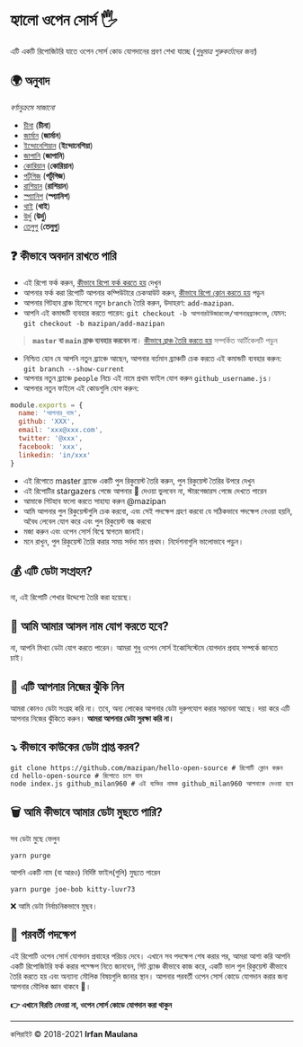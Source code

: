 # হ্যালো ওপেন সোর্স 🖐️

এটি একটি রিপোজিটরি যাতে ওপেন সোর্স কোড যোগদানের প্রবণ শেখা যাচ্ছে (_শুধুমাত্র শুরুকর্তাদের জন্য_)

## 🌍 অনুবাদ

_বর্ণানুক্রমে সাজানো_

- [চীনা](./README-CHI.md) (**চীনা**)
- [জার্মান](./README-DE.md) (**জার্মান**)
- [ইন্দোনেশিয়ান](./README-ID.md) (**ইন্দোনেশিয়া**)
- [জাপানি](./README-JP.md) (**জাপানি**)
- [কোরিয়ান](./README-KR.md) (**কোরিয়ান**)
- [পর্টুগিজ](./README-PT-BR.md) (**পর্টুগিজ**)
- [রাশিয়ান](./README-RU.md) (**রাশিয়ান**)
- [স্প্যানিশ](./README-ES.md) (**স্প্যানিশ**)
- [থাই](./README-TH.md) (**থাই**)
- [উর্দু](./README-UR.md) (**উর্দু**)
- [তেলুগু](./README-TE.md) (**তেলুগু**)

## ❓ কীভাবে অবদান রাখতে পারি

- এই রিপো ফর্ক করুন, [কীভাবে রিপো ফর্ক করতে হয়](https://help.github.com/articles/fork-a-repo/) দেখুন
- আপনার ফর্ক করা রিপোটি আপনার কম্পিউটারে চেকআউট করুন, [কীভাবে রিপো ক্লোন করতে হয়](https://docs.github.com/en/github/creating-cloning-and-archiving-repositories/cloning-a-repository) পড়ুন
- আপনার গিটহাব ব্রাঞ্চ হিসেবে নতুন `branch` তৈরি করুন, উদাহরণ: `add-mazipan`.
- আপনি এই কমান্ডটি ব্যবহার করতে পারেন: `git checkout -b আপনারইউজারনেম/আপনারব্র্যাঞ্চনেম`, যেমন: `git checkout -b mazipan/add-mazipan`

> **`master` বা `main` ব্রাঞ্চ ব্যবহার করবেন না**।
> [কীভাবে ব্রাঞ্চ তৈরি করতে হয়](https://help.github.com/articles/creating-and-deleting-branches-within-your-repository/) সম্পর্কিত আর্টিকেলটি পড়ুন

- নিশ্চিত হোন যে আপনি নতুন ব্র্যাঞ্চে আছেন, আপনার বর্তমান ব্র্যাঞ্চটি চেক করতে এই কমান্ডটি ব্যবহার করুন: `git branch --show-current`
- আপনার নতুন ব্র্যাঞ্চে `people` নিচে এই নামে প্রথম ফাইল যোগ করুন `github_username.js`।
- আপনার নতুন ফাইলে এই কোডগুলি যোগ করুন:

```js
module.exports = {
  name: 'আপনার_নাম',
  github: 'XXX',
  email: 'xxx@xxx.com',
  twitter: '@xxx',
  facebook: 'xxx',
  linkedin: 'in/xxx'
}
```
- এই রিপোতে master ব্র্যাঞ্চে একটি পুল রিকুয়েস্ট তৈরি করুন, পুল রিকুয়েস্ট তৈরির উপরে দেখুন
- এই রিপোটির stargazers পেজে আপনার 🌟 দেওয়া ভুলবেন না, স্টারগেজারস পেজে দেখতে পারেন
- আমাকে গিটহাব ফলো করতে সাহায্য করুন @mazipan
- আমি আপনার পুল রিকুয়েস্টগুলি চেক করবো, এবং সেই পদক্ষেপ গ্রহণ করবো যে সঠিকভাবে পদক্ষেপ নেওয়া হয়নি, অবৈধ লেবেল যোগ করে এবং পুল রিকুয়েস্ট বন্ধ করবো
- মজা করুন এবং ওপেন সোর্স বিশ্বে স্বাগতম জানাই।
- মনে রাখুন, পুল রিকুয়েস্ট তৈরি করার সময় সর্বদা মান প্রথম। নির্দেশনাগুলি ভালোভাবে পড়ুন।

## 💰 এটি ডেটা সংগ্রহন?
না, এই রিপোটি শেখার উদ্দেশ্যে তৈরি করা হয়েছে।

## 🥶 আমি আমার আসল নাম যোগ করতে হবে?
না, আপনি মিথ্যা ডেটা যোগ করতে পারেন।
আমরা শুধু ওপেন সোর্স ইকোসিস্টেমে যোগদান প্রবাহ সম্পর্কে জানতে চাই।

## 🙈 এটি আপনার নিজের ঝুঁকি নিন
আমরা কোনও ডেটা সংগ্রহ করি না।
তবে, অন্য লোকের আপনার ডেটা দুরুপযোগ করার সম্ভাবনা আছে।
দয়া করে এটি আপনার নিজের ঝুঁকিতে করুন।
**আমরা আপনার ডেটা সুরক্ষা করি না।**

## ⤵️ কীভাবে কাউকের ডেটা প্রাপ্ত করব?
```shell
git clone https://github.com/mazipan/hello-open-source # রিপোটি ক্লোন করুন
cd hello-open-source # রিপোতে চলে যান
node index.js github_milan960 # এই ব্যক্তির নামক github_milan960 আপনাকে দেওয়া হবে
```
## 🗑️ আমি কীভাবে আমার ডেটা মুছতে পারি?
সব ডেটা মুছে ফেলুন

```shell
yarn purge

```
আপনি একটি নাম (বা আরও) নির্দিষ্ট ফাইল(গুলি) মুছতে পারেন

```shell
yarn purge joe-bob kitty-luvr73

```

❌ আমি ডেটা নির্বাচনিকভাবে মুছব।

## 🚶 পরবর্তী পদক্ষেপ

এই রিপোটি ওপেন সোর্স যোগদান প্রবাহের পরিচয় দেবে।
এখানে সব পদক্ষেপ শেষ করার পর, আমরা আশা করি আপনি একটি রিপোজিটরি ফর্ক করার পদ্ক্ষেপ নিতে জানবেন, গিট ব্র্যাঞ্চ কীভাবে কাজ করে, একটি ভাল পুল রিকুয়েস্ট কীভাবে তৈরি করতে হয় এবং অন্যান্য মৌলিক বিষয়গুলি জানার স্থান। আপনার পরবর্তী ওপেন সোর্স কোডে যোগদান করার জন্য আপনার মৌলিক জ্ঞান থাকবে 🥳।

**👉 এখানে বিরতি নেওয়া না, ওপেন সোর্স কোডে যোগদান করা থাকুন**

---

কপিরাইট © 2018-2021 **Irfan Maulana**
